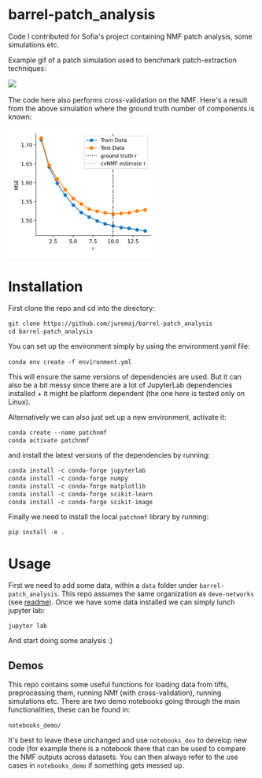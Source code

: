 # barrel-patch_analysis
Code I contributed for Sofia's project containing NMF patch analysis, some simulations etc.

Example gif of a patch simulation used to benchmark patch-extraction techniques:

![](https://github.com/juremaj/barrel-patch_analysis/blob/main/docs/media/sim_anim.gif)

The code here also performs cross-validation on the NMF. Here's a result from the above simulation where the ground truth number of components is known:


<img src="https://github.com/juremaj/barrel-patch_analysis/blob/main/docs/media/cv_nmf.png" alt="drawing" width="300"/>


# Installation

First clone the repo and cd into the directory:

```
git clone https://github.com/juremaj/barrel-patch_analysis
cd barrel-patch_analysis
```

You can set up the environment simply by using the environment.yaml file:

`conda env create -f environment.yml`

This will ensure the same versions of dependencies are used. But it can also be a bit messy since there are a lot of JupyterLab dependencies installed + it might be platform dependent (the one here is tested only on Linux).

Alternatively we can also just set up a new environment, activate it:

```
conda create --name patchnmf
conda activate patchnmf
```

and install the latest versions of the dependencies by running:

```
conda install -c conda-forge jupyterlab
conda install -c conda-forge numpy
conda install -c conda-forge matplotlib
conda install -c conda-forge scikit-learn
conda install -c conda-forge scikit-image
```

Finally we need to install the local `patchnmf` library by running:

```
pip install -e .
```


# Usage

First we need to add some data, within a `data` folder under `barrel-patch_analysis`. This repo assumes the same organization as `deve-networks` (see [readme](https://github.com/juremaj/deve-networks#organising-data)). Once we have some data installed we can simply lunch jupyter lab:

```
jupyter lab
```

And start doing some analysis :)

## Demos

This repo contains some useful functions for loading data from tiffs, preprocessing them, running NMf (with cross-validation), running simulations etc. There are two demo notebooks going through the main functionalities, these can be found in:

`notebooks_demo/`

It's best to leave these unchanged and use `notebooks_dev` to develop new code (for example there is a notebook there that can be used to compare the NMF outputs across datasets. You can then always refer to the use cases in `notebooks_demo` if something gets messed up.

